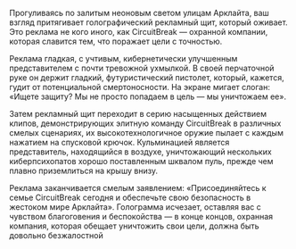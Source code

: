 Прогуливаясь по залитым неоновым светом улицам Арклайта, ваш взгляд притягивает голографический рекламный щит, который оживает. Это реклама не кого иного, как CircuitBreak — охранной компании, которая славится тем, что поражает цели с точностью.

Реклама гладкая, с учтивым, кибернетически улучшенным представителем с почти тревожной ухмылкой. В своей перчаточной руке он держит гладкий, футуристический пистолет, который, кажется, гудит от потенциальной смертоносности. На экране мигает слоган: «Ищете защиту? Мы не просто попадаем в цель — мы уничтожаем ее».

Затем рекламный щит переходит в серию насыщенных действием клипов, демонстрирующих элитную команду CircuitBreak в различных смелых сценариях, их высокотехнологичное оружие пылает с каждым нажатием на спусковой крючок. Кульминацией является представитель, находящийся в воздухе, уничтожающий нескольких киберпсихопатов хорошо поставленным шквалом пуль, прежде чем плавно приземлиться на крышу внизу.

Реклама заканчивается смелым заявлением: «Присоединяйтесь к семье CircuitBreak сегодня и обеспечьте свою безопасность в жестоком мире Арклайта». Голограмма исчезает, оставляя вас с чувством благоговения и беспокойства — в конце концов, охранная компания, которая обещает уничтожить свои цели, должна быть довольно безжалостной

